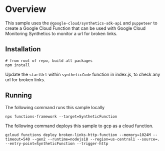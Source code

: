 # Overview

This sample uses the `@google-cloud/synthetics-sdk-api` and `puppeteer` to create a Google Cloud Function that can be used with Google Cloud Monitoring Synthetics to monitor a url for broken links.

## Installation

```
# from root of repo, build all packages
npm install
```

Update the `startUrl` within `syntheticCode` function in index.js, to check any url for broken links.

## Running

The following command runs this sample locally

```
npx functions-framework --target=SyntheticFunction
```

The following command deploys this sample to gcp as a cloud function.

```
gcloud functions deploy broken-links-http-function --memory=1024M --timeout=540 --gen2 --runtime=nodejs18 --region=us-central1 --source=. --entry-point=SyntheticFunction --trigger-http
```

